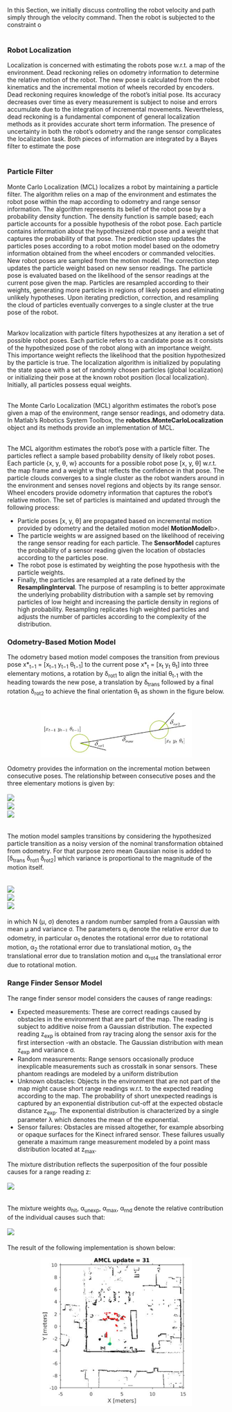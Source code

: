 In this Section, we initially discuss controlling the robot velocity and path simply through the velocity
command. Then the robot is subjected to the constraint o<br /><br />
<h3>Robot Localization</h3>
Localization is concerned with estimating the robots pose w.r.t. a map of the environment. Dead 
reckoning relies on odometry information to determine the relative motion of the robot. The new pose
is calculated from the robot kinematics and the incremental motion of wheels recorded by encoders. 
Dead reckoning requires knowledge of the robot’s initial pose. Its accuracy decreases over time as 
every measurement is subject to noise and errors accumulate due to the integration of incremental 
movements. Nevertheless, dead reckoning is a fundamental component of general localization methods 
as it provides accurate short term information. The presence of uncertainty in both the robot’s 
odometry and the range sensor complicates the localization task. Both pieces of information are 
integrated by a Bayes filter to estimate the pose<br /><br />

<h3>Particle Filter</h3>
Monte Carlo Localization (MCL) localizes a robot by maintaining a particle filter. The algorithm 
relies on a map of the environment and estimates the robot pose within the map according to odometry
and range sensor information. The algorithm represents its belief of the robot pose by a probability
density function. The density function is sample based; each particle accounts for a possible 
hypothesis of the robot pose. Each particle contains information about the hypothesized robot pose 
and a weight that captures the probability of that pose. The prediction step updates the particles 
poses according to a robot motion model based on the odometry information obtained from the wheel 
encoders or commanded velocities. New robot poses are sampled from the motion model. The correction 
step updates the particle weight based on new sensor readings. The particle pose is evaluated based on
the likelihood of the sensor readings at the current pose given the map. Particles are resampled 
according to their weights, generating more particles in regions of likely poses and eliminating 
unlikely hypotheses. Upon iterating prediction, correction, and resampling the cloud of particles 
eventually converges to a single cluster at the true pose of the robot.<br/><br/>

Markov localization with particle filters hypothesizes at any iteration a set of possible robot poses.
Each particle refers to a candidate pose as it consists of the hypothesized pose of the robot along 
with an importance weight. This importance weight reflects the likelihood that the position 
hypothesized by the particle is true. The localization algorithm is initialized by populating the 
state space with a set of randomly chosen particles (global localization) or initializing their pose 
at the known robot position (local localization). Initially, all particles possess equal weights.<br/><br/>

The Monte Carlo Localization (MCL) algorithm estimates the robot’s pose given a map of the environment,
range sensor readings, and odometry data. In Matlab’s Robotics System Toolbox, the 
<b>robotics.MonteCarloLocalization</b> object and its methods provide an implementation of MCL.<br/><br/>

The MCL algorithm estimates the robot’s pose with a particle filter. The particles reflect a sample 
based probability density of likely robot poses. Each particle {x, y, θ, w} accounts for a possible 
robot pose [x, y, θ] w.r.t. the map frame and a weight w that reflects the confidence in that pose. The
particle clouds converges to a single cluster as the robot wanders around in the environment and senses
novel regions and objects by its range sensor. Wheel encoders provide odometry information that 
captures the robot’s relative motion. The set of particles is maintained and updated through the 
following process:
<ul>
  <li>Particle poses [x, y, θ] are propagated based on incremental motion provided by odometry and the
   detailed motion model <b>MotionModel</b>b>.</li>
  <li>The particle weights w are assigned based on the likelihood of receiving the range sensor reading
   for each particle. The <b>SensorModel</b> captures the probability of a sensor reading given the 
   location of obstacles according to the particles pose.</li>
  <li> The robot pose is estimated by weighting the pose hypothesis with the particle weights.</li>
  <li>Finally, the particles are resampled at a rate defined by the  <b>ResamplingInterval</b>. The 
  purpose of resampling is to better approximate the underlying probability distribution with a 
  sample set by removing particles of low height and increasing the particle density in regions of
  high probability. Resampling replicates high weighted particles and adjusts the number of 
  particles according to the complexity of the distribution.</li>
</ul>

<h3>Odometry-Based Motion Model</h3>
The odometry based motion model composes the transition from previous pose x*<sub>t−1</sub> =
[x<sub>t−1</sub>  y<sub>t−1</sub>  θ<sub>t−1</sub>] to the current pose x*<sub>t</sub>  = 
[x<sub>t</sub> y<sub>t</sub> θ<sub>t</sub>] into three elementary motions, a rotation by 
δ<sub>rot1</sub> to align the initial θ<sub>t-1</sub> with the heading towards the new pose, a 
translation by δ<sub>trans</sub> followed by a final rotation δ<sub>rot2</sub> to achieve the final
orientation θ<sub>t</sub> as shown in the figure below.<br/><br/>
<p align="center">
  <img src="Figures/Mobile Robot MCL.JPG" width="350" title="hover text">
</p>

Odometry provides the information on the incremental motion between consecutive poses. The 
relationship between consecutive poses and the three elementary motions is given by:<br/><br/>
<img src="https://render.githubusercontent.com/render/math?math=\delta_{trans} =  \sqrt{(x_t-x_{t-1})^2 %2B (y_t-y_{t-1})^2}"><br/>
<img src="https://render.githubusercontent.com/render/math?math=\delta_{rot1} =  atan2(y_t-y_{t-1},(x_t-x_{t-1})-\theta_{t-1}"><br/>
<img src="https://render.githubusercontent.com/render/math?math=\delta_{rot2} =  \theta_t - \theta_{t-1} - \delta_{rot1}"><br/><br/>

The motion model samples transitions by considering the hypothesized particle transition as a noisy 
version of the nominal transformation obtained from odometry. For that purpose zero mean Gaussian 
noise is added to [δ<sub>trans</sub> δ<sub>rot1</sub> δ<sub>rot2</sub>] which variance is proportional to the magnitude of the motion
itself.<br/><br/>   
<img src="https://render.githubusercontent.com/render/math?math=\delta*_{trans} = \delta_{trans} %2B  \mathcal{N}(0,\alpha_3 \delta_{trans} %2B \alpha_4(\delta_{rot1} %2B \delta_{rot2}))"><br/>
<img src="https://render.githubusercontent.com/render/math?math=\delta*_{rot1} = \delta_{rot1} %2B \mathcal{N}0,\alpha_2 \delta_{trans} %2B \alpha_1\delta_{rot1})"><br/>
<img src="https://render.githubusercontent.com/render/math?math=\delta*_{rot2} = \delta_{rot2} %2B  \mathcal{N}(0,\alpha_2 \delta_{trans} %2B \alpha_1\delta_{rot2})"><br/><br/>
in which N (µ, σ) denotes a random number sampled from a Gaussian with mean µ and variance σ. The 
parameters α<sub>i</sub> denote the relative error due to odometry, in particular α<sub>1</sub> 
denotes the rotational error due to rotational motion, α<sub>2</sub> the rotational error due to 
translational motion, α<sub>3</sub> the translational error due to translation motion and α<sub>rot4</sub>
the translational error due to rotational motion.

<h3>Range Finder Sensor Model</h3>
The range finder sensor model considers the causes of range readings:
<ul>
  <li>Expected measurements: These are correct readings caused by obstacles in the environment that
   are part of the map. The reading is subject to additive noise from a Gaussian distribution. The 
   expected reading z<sub>exp</sub> is obtained from ray tracing along the sensor axis for the first
   intersection -with an obstacle. The Gaussian distribution with mean z<sub>exp</sub> and variance σ.</li>
  <li>Random measurements: Range sensors occasionally produce inexplicable measurements such as 
   crosstalk in sonar sensors. These phantom readings are modeled by a uniform distribution</li>
  <li> Unknown obstacles: Objects in the environment that are not part of the map might cause short
   range readings w.r.t. to the expected reading according to the map. The probability of short
   unexpected readings is captured by an exponential distribution cut-off at the expected obstacle
   distance z<sub>exp</sub>. The exponential distribution is characterized by a single parameter λ which denotes
   the mean of the exponential.</li>
  <li>Sensor failures: Obstacles are missed altogether, for example absorbing or opaque surfaces for
   the Kinect infrared sensor. These failures usually generate a maximum range measurement modeled
   by a point mass distribution located at z<sub>max</sub>.</li>
</ul>
The mixture distribution reflects the superposition of the four possible causes for a range 
reading z:<br/><br/>
<img src="https://render.githubusercontent.com/render/math?math=p(z|z_{exp},m) = \alpha_{hit}p_{hit}(z|z_{exp},m) %2B \alpha_{rnd}p_{rnd}(z|z_{exp},m) %2B \alpha_{unexp}p_{unexp}(z|z_{exp},m) %2B \alpha_{max}p_{max}(z|z_{exp},m) "><br/><br/>

The mixture weights α<sub>hit</sub>, α<sub>unexp</sub>, α<sub>max</sub>, α<sub>rnd</sub> denote the
relative contribution of the individual causes such that:<br/><br/>
<img src="https://render.githubusercontent.com/render/math?math=\alpha_{hit} %2B \alpha_{rnd} %2B \alpha_{unexp} %2B \alpha_{max} = 1"><br/><br/>
The result of the following implementation is shown below:
<p align="center">
  <img src="Figures/AMCL.JPG" width="350" title="hover text">
</p>
